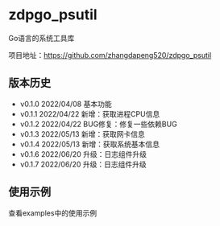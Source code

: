 # zdpgo_psutil

Go语言的系统工具库

项目地址：https://github.com/zhangdapeng520/zdpgo_psutil

## 版本历史

- v0.1.0 2022/04/08 基本功能
- v0.1.1 2022/04/22 新增：获取进程CPU信息
- v0.1.2 2022/04/22 BUG修复：修复一些依赖BUG
- v0.1.3 2022/05/13 新增：获取网卡信息
- v0.1.4 2022/05/13 新增：获取系统基本信息
- v0.1.6 2022/06/20 升级：日志组件升级
- v0.1.7 2022/06/20 升级：日志组件升级

## 使用示例

查看examples中的使用示例
